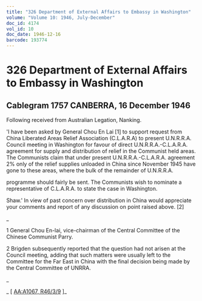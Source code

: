 ```yaml
---
title: "326 Department of External Affairs to Embassy in Washington"
volume: "Volume 10: 1946, July-December"
doc_id: 4174
vol_id: 10
doc_date: 1946-12-16
barcode: 193774
---
```


# 326 Department of External Affairs to Embassy in Washington

## Cablegram 1757 CANBERRA, 16 December 1946

Following received from Australian Legation, Nanking.

'I have been asked by General Chou En Lai [1] to support request from China Liberated Areas Relief Association (C.L.A.R.A) to present U.N.R.R.A. Council meeting in Washington for favour of direct U.N.R.R.A.-C.L.A.R.A. agreement for supply and distribution of relief in the Communist held areas. The Communists claim that under present U.N.R.R.A.-C.L.A.R.A. agreement 2% only of the relief supplies unloaded in China since November 1945 have gone to these areas, where the bulk of the remainder of U.N.R.R.A.

programme should fairly be sent. The Communists wish to nominate a representative of C.L.A.R.A. to state the case in Washington.

Shaw.' In view of past concern over distribution in China would appreciate your comments and report of any discussion on point raised above. [2]

_

1 General Chou En-lai, vice-chairman of the Central Committee of the Chinese Communist Parry.

2 Brigden subsequently reported that the question had not arisen at the Council meeting, adding that such matters were usually left to the Committee for the Far East in China with the final decision being made by the Central Committee of UNRRA.

_

_ [ [AA:A1067, R46/3/9](http://www.naa.gov.au/cgi-bin/Search?O=I&Number=193774) ]_
